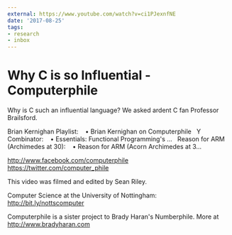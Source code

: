 ```yaml
---
external: https://www.youtube.com/watch?v=ci1PJexnfNE
date: '2017-08-25'
tags:
- research
- inbox
---
```


# Why C is so Influential - Computerphile

Why is C such an influential language? We asked ardent C fan Professor Brailsford.

Brian Kernighan Playlist:    • Brian Kernighan on Computerphile  
Y Combinator:    • Essentials: Functional Programming's ...  
Reason for ARM (Archimedes at 30):    • Reason for ARM (Acorn Archimedes at 3...  

http://www.facebook.com/computerphile
https://twitter.com/computer_phile

This video was filmed and edited by Sean Riley.

Computer Science at the University of Nottingham: http://bit.ly/nottscomputer

Computerphile is a sister project to Brady Haran's Numberphile. More at http://www.bradyharan.com
